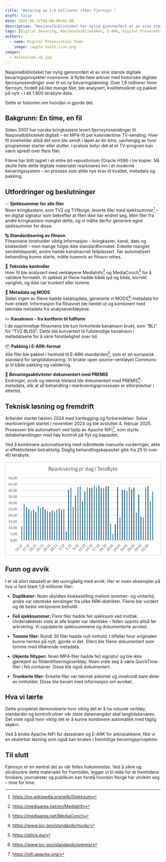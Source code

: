```yaml
---
title: "Bevaring av 1,6 millioner timer fjernsyn "
draft: false
date: 2025-06-12T08:00:00+01:00
description: "Nasjonalbiblioteket har nylig gjennomført et av sine største digitale bevaringsprosjekter noensinne: å flytte hele arkivet med historiske digitale fjernsynssendinger over til en ny bevaringsløsning."
tags: [Digital bevaring, Nasjonalbiblioteket, E-ARK, Digital Preservation Services, OAIS, Sikkerhet, Automatisering, Fjernsyn, Rearkivering, Sjekksum]
authors: 
  - name: Digital Preservation Team
    image: /apple-touch-icon.png
images: 
  - datavolume.nb.jpg
---
```

Nasjonalbiblioteket har nylig gjennomført et av sine største digitale bevaringsprosjekter noensinne: å flytte hele arkivet med historiske digitale fjernsynssendinger over til en ny bevaringsløsning. Over 1,6 millioner timer fjernsyn, fordelt på like mange filer, ble analysert, kvalitetssikret og pakket på nytt – i alt 1.800 terabyte data. 

Dette er historien om hvordan vi gjorde det. 

## Bakgrunn: En time, en fil 

Siden 2007 har norske kringkastere levert fjernsynssendinger til Nasjonalbiblioteket digitalt – én MP4-fil per kalendertime TV-sending. Hver fil inneholder altså det som ble sendt i løpet av én time, uavhengig av hvor programmer starter eller slutter. I praksis betyr det at et TV-program kan være spredt over flere filer. 

Filene har blitt lagret i et eldre bit-repositorium (Oracle HSM) i tre kopier. Nå skulle hele dette digitale materialet rearkiveres inn i et moderne bevaringssystem – en prosess som stilte nye krav til kvalitet, metadata og pakking. 

## Utfordringer og beslutninger
✅ **Sjekksummer for alle filer** <br> Noen kringkastere, som TV2 og TVNorge, leverte filer med sjekksummer[^1] – en digital signatur som bekrefter at filen ikke har endret seg. Men filer fra andre kringkastere manglet dette, og vi måtte derfor generere egne sjekksummer for disse. 

🔠 **Standardisering av filnavn** <br> Filnavnene inneholder viktig informasjon – kringkaster, kanal, dato og klokkeslett – men mange fulgte ikke standardformatet. Enkelte manglet sendetidspunkt, andre hadde kanalnavnet feilplassert. Før automatisert behandling kunne starte, måtte tusenvis av filnavn rettes. 

🔧 **Tekniske kontroller** <br> Hver fil ble analysert med verktøyene MediaInfo[^2] og MediaConch[^3] for å validere formatet. Vi sjekket at filene hadde både lyd og bilde, korrekt varighet, og ikke var trunkert eller tomme. 

📄 **Metadata og MODS** <br> Siden ingen av filene hadde katalogdata, genererte vi MODS[^4]-metadata for hver enkelt. Informasjon fra filnavnet ble hentet ut og kombinert med tekniske metadata fra analyseverktøyene. 

✏️ **Kanalnavn - fra kortform til fullform** <br> I de opprinnelige filnavnene ble kun forkortede kanalnavn brukt, som “BLI” for “TV2 BLISS”. Dette ble konvertert til fullstendige kanalnavn i metadataene for å sikre forståelighet over tid. 

📦 **Pakking i E-ARK-format** <br> Alle filer ble pakket i henhold til E-ARK-standarden[^5], som er en europeisk standard for langtidsbevaring. Vi brukte open source-verktøyet Commons-ip til både pakking og validering. 

📝 **Bevaringsaktiviteter dokumentert med PREMIS** <br> Endringer, avvik og teknisk tilstand ble dokumentert med PREMIS[^6]-metadata, slik at all behandling i rearkiveringsprosessen er etterprøvbar i ettertid. 

## Teknisk løsning og fremdrift

Arbeidet startet høsten 2024 med kartlegging og forberedelser. Selve rearkiveringen startet i november 2024 og ble avsluttet 4. februar 2025. Prosessen ble automatisert ved hjelp av Apache NiFi[^7], som styrte databehandlingen med høy kontroll på flyt og kapasitet. 

Ved å kombinere automatisering med målrettede manuelle vurderinger, økte vi effektiviteten betraktelig. Daglig behandlingskapasitet gikk fra 25 til over 40 terabyte.

![Rearkivering pr dag i TeraByte](datavolume.nb.jpg "Oversikt over datavolum rearkivert pr dag. 1 TeraByte = 1.000 GigaByte")

## Funn og avvik

I et så stort datasett er det uunngåelig med avvik. Her er noen eksempler på hva vi fant blant 1,6 millioner filer: 
- **Duplikater:** Noen skyldtes klokkestilling mellom sommer- og vintertid, andre var identiske sendinger fra ulike NRK-distrikter. Filene ble vurdert og de beste versjonene beholdt. 

- **Feil sjekksummer:** Flere filer hadde feil sjekksum ved mottak. Undersøkelser viste at alle kopier var identiske – feilen oppsto altså før arkivering. Vi oppdaterte sjekksummene og dokumenterte avviket. 

- **Tomme filer:** Rundt 30 filer hadde null innhold. I tilfeller hvor originalen kunne hentes på nytt, gjorde vi det. Ellers ble filene dokumentert som tomme med tilhørende metadata. 

- **Ukjente filtyper:** Noen MP4-filer hadde feil signatur og ble ikke gjenkjent av filidentifiseringsverktøy. Noen viste seg å være QuickTime-filer i feil container. Disse ble også dokumentert. 

- **Trunkerte filer:** Enkelte filer var teknisk avkortet og inneholdt bare deler av innholdet. Disse ble bevart med informasjon om avviket. 

## Hva vi lærte 

Dette prosjektet demonstrerte hvor viktig det er å ha robuste verktøy, standarder og kontrollrutiner når store datamengder skal langtidsbevares. Det viste også hvor viktig det er å kunne kombinere automatikk med faglig skjønn. 

Ved å bruke Apache NiFi for datastrøm og E-ARK for arkivpakkene, fikk vi en skalerbar løsning som også kan brukes i fremtidige bevaringsprosjekter. 

## Til slutt 

Fjernsyn er en sentral del av vår felles hukommelse. Ved å sikre og strukturere dette materialet for framtiden, legger vi til rette for at fremtidens forskere, journalister og publikum kan forstå hvordan Norge har utviklet seg – time for time. 


[^1]: https://no.wikipedia.org/wiki/Sjekksum 
[^2]: https://mediaarea.net/en/MediaInfo
[^3]: https://mediaarea.net/MediaConch
[^4]: https://www.loc.gov/standards/mods/
[^5]: https://dilcis.eu/ 
[^6]: https://www.loc.gov/standards/premis/
[^7]: https://nifi.apache.org/
